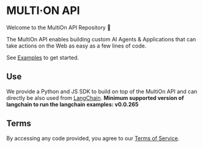 # MULTI·ON API 

Welcome to the MultiOn API Repository 🚀

The MultiOn API enables building custom AI Agents & Applications that can take actions on the Web as easy as a few lines of code.

See [Examples](https://github.com/MULTI-ON/api/tree/main/examples) to get started.


## Use
We provide a Python and JS SDK to build on top of the MultiOn API and can directly be also used from [LangChain](https://python.langchain.com/docs/integrations/toolkits/multion).
**Minimum supported version of langchain to run the langchain examples: v0.0.265**



## Terms
By accessing any code provided, you agree to our [Terms of Service](https://www.notion.so/multion/Terms-of-Use-83d64a46cd2c4a66aacff2c29b02ef70).
